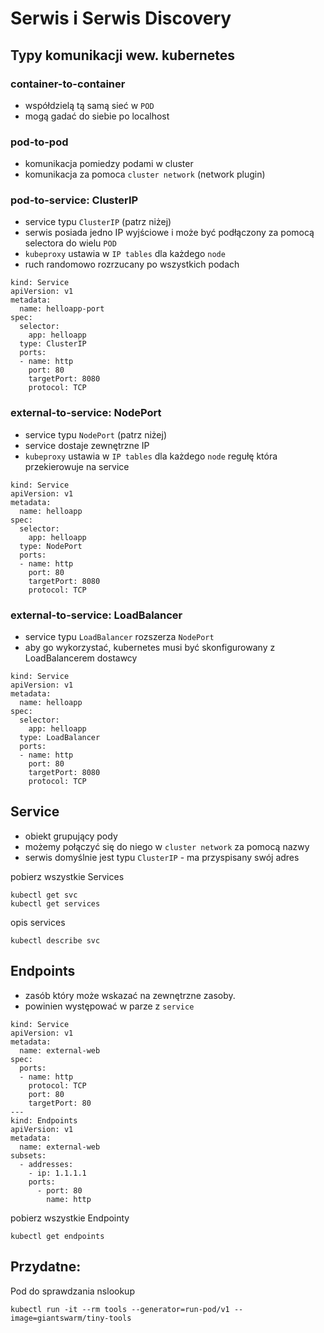 # Serwis i Serwis Discovery

## Typy komunikacji wew. kubernetes

### container-to-container

- współdzielą tą samą sieć w `POD`
- mogą gadać do siebie po localhost

### pod-to-pod

- komunikacja pomiedzy podami w cluster
- komunikacja za pomoca `cluster network` (network plugin)

### pod-to-service: ClusterIP

- service typu `ClusterIP` (patrz niżej)
- serwis posiada jedno IP wyjściowe i może być podłączony za pomocą selectora do wielu `POD` 
- `kubeproxy` ustawia w `IP tables` dla każdego `node`
- ruch randomowo rozrzucany po wszystkich podach

```
kind: Service
apiVersion: v1
metadata:
  name: helloapp-port
spec:
  selector:
    app: helloapp
  type: ClusterIP
  ports:
  - name: http
    port: 80
    targetPort: 8080
    protocol: TCP
```

### external-to-service: NodePort

- service typu `NodePort` (patrz niżej)
- service dostaje zewnętrzne IP
- `kubeproxy` ustawia w `IP tables` dla każdego `node` regułę która przekierowuje na service

```
kind: Service
apiVersion: v1
metadata:
  name: helloapp
spec:
  selector:
    app: helloapp
  type: NodePort
  ports:
  - name: http
    port: 80
    targetPort: 8080
    protocol: TCP
```

### external-to-service: LoadBalancer

- service typu `LoadBalancer` rozszerza `NodePort`
- aby go wykorzystać, kubernetes musi być skonfigurowany z LoadBalancerem dostawcy

```
kind: Service
apiVersion: v1
metadata:
  name: helloapp
spec:
  selector:
    app: helloapp
  type: LoadBalancer
  ports:
  - name: http
    port: 80
    targetPort: 8080
    protocol: TCP
```

## Service

- obiekt grupujący pody
- możemy połączyć się do niego w `cluster network` za pomocą nazwy
- serwis domyślnie jest typu `ClusterIP` - ma przyspisany swój adres

pobierz wszystkie Services
```
kubectl get svc
kubectl get services
```
 
opis services
```
kubectl describe svc
```
 
## Endpoints

- zasób który może wskazać na zewnętrzne zasoby. 
- powinien występować w parze z `service`

```
kind: Service
apiVersion: v1
metadata:
  name: external-web
spec:
  ports:
  - name: http
    protocol: TCP
    port: 80
    targetPort: 80 
---
kind: Endpoints
apiVersion: v1
metadata:
  name: external-web
subsets: 
  - addresses:
    - ip: 1.1.1.1
    ports:
      - port: 80 
        name: http
```

pobierz wszystkie Endpointy
```
kubectl get endpoints
```
 
## Przydatne:

Pod do sprawdzania nslookup
```
kubectl run -it --rm tools --generator=run-pod/v1 --image=giantswarm/tiny-tools
```